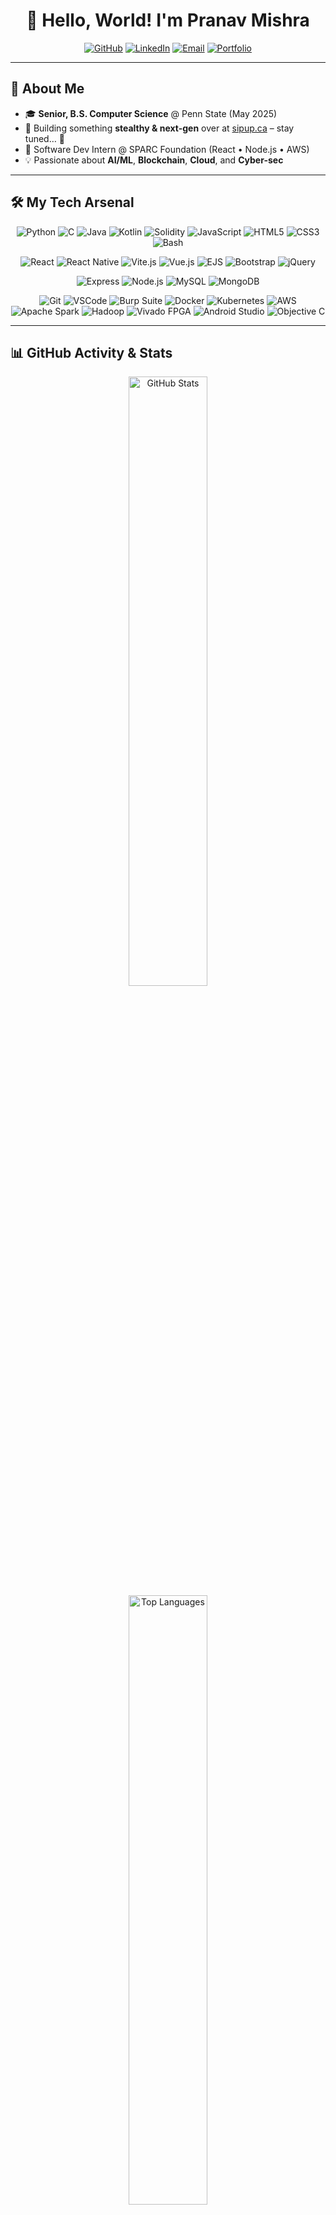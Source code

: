 <!--
  README.md for Pranav Mishra | GitHub Profile
  Updated tech stack, stealth hype, correct widgets & certs
-->

<h1 align="center">👋 Hello, World! I'm Pranav Mishra</h1>
<p align="center">
  <a href="https://github.com/PranavMishra28"><img src="https://img.shields.io/badge/GitHub-@PranavMishra28-181717?style=for-the-badge&logo=github" alt="GitHub"></a>
  <a href="https://linkedin.com/in/pm28/"><img src="https://img.shields.io/badge/LinkedIn-Connect-blue?style=for-the-badge&logo=linkedin" alt="LinkedIn"></a>
  <a href="mailto:mishrapranav82@gmail.com"><img src="https://img.shields.io/badge/Email-✉️-red?style=for-the-badge&logo=gmail" alt="Email"></a>
  <a href="https://pranavmishra28.vercel.app/"><img src="https://img.shields.io/badge/Portfolio-View-green?style=for-the-badge&logo=vercel" alt="Portfolio"></a>
</p>

---

## 🚀 About Me
- 🎓 **Senior, B.S. Computer Science** @ Penn State (May 2025)  
- 🌌 Building something **stealthy & next-gen** over at [sipup.ca](https://sipup.ca) – stay tuned… 👀  
- 💼 Software Dev Intern @ SPARC Foundation (React • Node.js • AWS)  
- 💡 Passionate about **AI/ML**, **Blockchain**, **Cloud**, and **Cyber-sec**

---

## 🛠 My Tech Arsenal
<p align="center">
  <!-- Programming Languages -->
  <img src="https://img.shields.io/badge/Python-3776AB?style=flat&logo=python&logoColor=white" alt="Python"/>
  <img src="https://img.shields.io/badge/C-00599C?style=flat&logo=c&logoColor=white" alt="C"/>
  <img src="https://img.shields.io/badge/Java-007396?style=flat&logo=java&logoColor=white" alt="Java"/>
  <img src="https://img.shields.io/badge/Kotlin-0095D5?style=flat&logo=kotlin&logoColor=white" alt="Kotlin"/>
  <img src="https://img.shields.io/badge/Solidity-363636?style=flat&logo=ethereum&logoColor=white" alt="Solidity"/>
  <img src="https://img.shields.io/badge/JavaScript-F7DF1E?style=flat&logo=javascript&logoColor=black" alt="JavaScript"/>
  <img src="https://img.shields.io/badge/HTML5-E34F26?style=flat&logo=html5&logoColor=white" alt="HTML5"/>
  <img src="https://img.shields.io/badge/CSS3-1572B6?style=flat&logo=css3&logoColor=white" alt="CSS3"/>
  <img src="https://img.shields.io/badge/Bash-4EAA25?style=flat&logo=gnu-bash&logoColor=white" alt="Bash"/>
</p>

<p align="center">
  <!-- Frontend -->
  <img src="https://img.shields.io/badge/React-20232A?style=flat&logo=react&logoColor=61DAFB" alt="React"/>
  <img src="https://img.shields.io/badge/React_Native-20232A?style=flat&logo=react&logoColor=61DAFB" alt="React Native"/>
  <img src="https://img.shields.io/badge/Vite.js-646CFF?style=flat&logo=vite&logoColor=white" alt="Vite.js"/>
  <img src="https://img.shields.io/badge/Vue.js-4FC08D?style=flat&logo=vue.js&logoColor=white" alt="Vue.js"/>
  <img src="https://img.shields.io/badge/EJS-D21B37?style=flat&logo=ejs&logoColor=white" alt="EJS"/>
  <img src="https://img.shields.io/badge/Bootstrap-7952B3?style=flat&logo=bootstrap&logoColor=white" alt="Bootstrap"/>
  <img src="https://img.shields.io/badge/jQuery-0769AD?style=flat&logo=jquery&logoColor=white" alt="jQuery"/>
</p>

<p align="center">
  <!-- Backend & DB -->
  <img src="https://img.shields.io/badge/Express-000000?style=flat&logo=express&logoColor=white" alt="Express"/>
  <img src="https://img.shields.io/badge/Node.js-339933?style=flat&logo=node.js&logoColor=white" alt="Node.js"/>
  <img src="https://img.shields.io/badge/MySQL-4479A1?style=flat&logo=mysql&logoColor=white" alt="MySQL"/>
  <img src="https://img.shields.io/badge/MongoDB-47A248?style=flat&logo=mongodb&logoColor=white" alt="MongoDB"/>
</p>

<p align="center">
  <!-- Tools & Tech -->
  <img src="https://img.shields.io/badge/Git-F05032?style=flat&logo=git&logoColor=white" alt="Git"/>
  <img src="https://img.shields.io/badge/VSCode-007ACC?style=flat&logo=visual-studio-code&logoColor=white" alt="VSCode"/>
  <img src="https://img.shields.io/badge/Burp_Suite-FF9800?style=flat&logo=burp-suite&logoColor=white" alt="Burp Suite"/>
  <img src="https://img.shields.io/badge/Docker-2496ED?style=flat&logo=docker&logoColor=white" alt="Docker"/>
  <img src="https://img.shields.io/badge/Kubernetes-326CE5?style=flat&logo=kubernetes&logoColor=white" alt="Kubernetes"/>
  <img src="https://img.shields.io/badge/AWS-232F3E?style=flat&logo=amazonaws&logoColor=orange" alt="AWS"/>
  <img src="https://img.shields.io/badge/Apache_Spark-E25A1C?style=flat&logo=apache-spark&logoColor=white" alt="Apache Spark"/>
  <img src="https://img.shields.io/badge/Hadoop-66CCFF?style=flat&logo=apache-hadoop&logoColor=black" alt="Hadoop"/>
  <img src="https://img.shields.io/badge/Vivado_FPG­A-F9A03C?style=flat&logo=xilinx&logoColor=white" alt="Vivado FPGA"/>
  <img src="https://img.shields.io/badge/Android_Studio-3DDC84?style=flat&logo=android&logoColor=white" alt="Android Studio"/>
  <img src="https://img.shields.io/badge/Object­ive-C-438EFF?style=flat&logo=apple&logoColor=white" alt="Objective C"/>
</p>

---

## 📊 GitHub Activity & Stats
<p align="center">
  <img
    src="https://github-readme-stats.vercel.app/api?username=PranavMishra28&show_icons=true&theme=dracula&hide_border=true"
    alt="GitHub Stats"
    width="50%" />
  <img
    src="https://github-readme-stats.vercel.app/api/top-langs/?username=PranavMishra28&layout=compact&theme=dracula&hide_border=true"
    alt="Top Languages"
    width="50%" />
</p>

---

## 📈 Contribution Graph
<p align="center">
  <img
    src="https://github-readme-activity-graph.vercel.app/graph?username=PranavMishra28&theme=dracula&area=true&hide_border=true"
    alt="Contribution Graph"
    width="80%" />
</p>

---

## 🏅 Achievements & Certifications
<p align="center">  
<strong>Certifications:</strong>  
- AWS Certified Cloud Practitioner  
- Microsoft Tech Resilience Program  
- CodePath (Cybersecurity • Android • Software Engineering)  
- Udemy Full-Stack Web Dev Bootcamp  
- Paragon One VC Deal Sourcing Externship  
</p>

---

## 🤝 Let’s Collaborate
Feel free to ⭐️ any project, open an issue, or shoot me a message.  
Always happy to chat about **AI**, **Web3**, **Cloud**, or grab a virtual ☕

---

<p align="center">
  <img src="https://visitor-badge.laobi.icu/badge?page_id=PranavMishra28.PranavMishra28" alt="Visitor Badge" />
</p>
